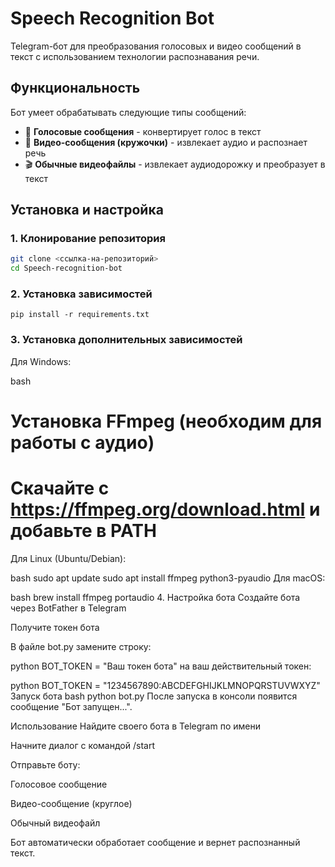 # Speech Recognition Bot

Telegram-бот для преобразования голосовых и видео сообщений в текст с использованием технологии распознавания речи.

## Функциональность

Бот умеет обрабатывать следующие типы сообщений:

- 🎤 **Голосовые сообщения** - конвертирует голос в текст
- 🎥 **Видео-сообщения (кружочки)** - извлекает аудио и распознает речь
- 🎬 **Обычные видеофайлы** - извлекает аудиодорожку и преобразует в текст

## Установка и настройка

### 1. Клонирование репозитория

```bash
git clone <ссылка-на-репозиторий>
cd Speech-recognition-bot
```

### 2. Установка зависимостей
```
pip install -r requirements.txt
```

### 3. Установка дополнительных зависимостей
Для Windows:

bash
# Установка FFmpeg (необходим для работы с аудио)
# Скачайте с https://ffmpeg.org/download.html и добавьте в PATH
Для Linux (Ubuntu/Debian):

bash
sudo apt update
sudo apt install ffmpeg python3-pyaudio
Для macOS:

bash
brew install ffmpeg portaudio
4. Настройка бота
Создайте бота через BotFather в Telegram

Получите токен бота

В файле bot.py замените строку:

python
BOT_TOKEN = "Ваш токен бота"
на ваш действительный токен:

python
BOT_TOKEN = "1234567890:ABCDEFGHIJKLMNOPQRSTUVWXYZ"
Запуск бота
bash
python bot.py
После запуска в консоли появится сообщение "Бот запущен...".

Использование
Найдите своего бота в Telegram по имени

Начните диалог с командой /start

Отправьте боту:

Голосовое сообщение

Видео-сообщение (круглое)

Обычный видеофайл

Бот автоматически обработает сообщение и вернет распознанный текст.
